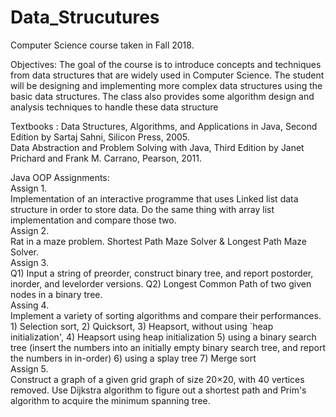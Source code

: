 # Data_Strucutures

Computer Science course taken in Fall 2018.

Objectives: The goal of the course is to introduce concepts and techniques from data structures that are widely used in Computer Science. The student will be designing and implementing more complex data structures using the basic data structures. The class also provides some algorithm design and analysis techniques to handle these data structure

Textbooks : Data Structures, Algorithms, and Applications in Java, Second Edition by Sartaj Sahni, Silicon Press, 2005.</br>
Data Abstraction and Problem Solving with Java, Third Edition by Janet Prichard and Frank M. Carrano, Pearson, 2011.


Java OOP Assignments:</br>
Assign 1.</br>
Implementation of an interactive programme that uses Linked list data structure in order to store data. Do the same thing with array list implementation and compare those two.</br>
Assign 2.</br>
Rat in a maze problem.  Shortest Path Maze Solver & Longest Path Maze Solver.</br>
Assign 3.</br>
Q1) Input a string of preorder, construct binary tree, and report postorder, inorder, and levelorder versions. Q2) Longest Common Path of two given nodes in a binary tree.</br>
Assing 4.</br>
Implement a variety of sorting algorithms and compare their performances. 1) Selection sort, 2) Quicksort, 3) Heapsort, without using `heap initialization', 4) Heapsort using heap initialization 5) using a binary search tree (insert the numbers into an initially empty binary search tree, and report the numbers in in-order) 6) using a splay tree 7) Merge sort</br>
Assign 5.</br>
Construct a graph of a given grid graph of size 20×20, with 40 vertices removed. Use Dijkstra algorithm to figure out a shortest path and Prim's algorithm to acquire the minimum spanning tree. </br>

